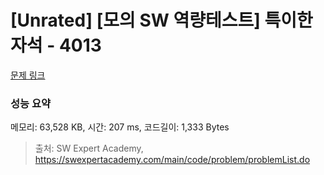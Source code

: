 # [Unrated] [모의 SW 역량테스트] 특이한 자석 - 4013 

[문제 링크](https://swexpertacademy.com/main/code/problem/problemDetail.do?contestProbId=AWIeV9sKkcoDFAVH) 

### 성능 요약

메모리: 63,528 KB, 시간: 207 ms, 코드길이: 1,333 Bytes



> 출처: SW Expert Academy, https://swexpertacademy.com/main/code/problem/problemList.do